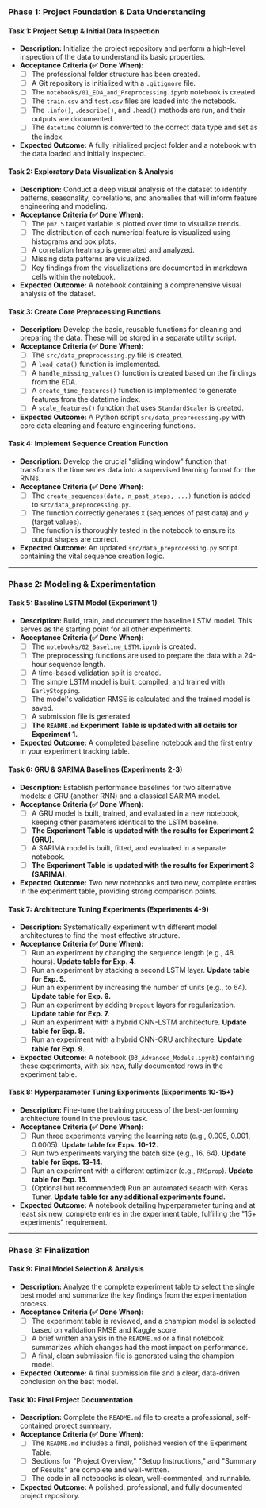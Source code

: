 ### **Phase 1: Project Foundation & Data Understanding**

#### **Task 1: Project Setup & Initial Data Inspection**
* **Description:** Initialize the project repository and perform a high-level inspection of the data to understand its basic properties.
* **Acceptance Criteria (✅ Done When):**
    * [ ] The professional folder structure has been created.
    * [ ] A Git repository is initialized with a `.gitignore` file.
    * [ ] The `notebooks/01_EDA_and_Preprocessing.ipynb` notebook is created.
    * [ ] The `train.csv` and `test.csv` files are loaded into the notebook.
    * [ ] The `.info()`, `.describe()`, and `.head()` methods are run, and their outputs are documented.
    * [ ] The `datetime` column is converted to the correct data type and set as the index.
* **Expected Outcome:** A fully initialized project folder and a notebook with the data loaded and initially inspected.

#### **Task 2: Exploratory Data Visualization & Analysis**
* **Description:** Conduct a deep visual analysis of the dataset to identify patterns, seasonality, correlations, and anomalies that will inform feature engineering and modeling.
* **Acceptance Criteria (✅ Done When):**
    * [ ] The `pm2.5` target variable is plotted over time to visualize trends.
    * [ ] The distribution of each numerical feature is visualized using histograms and box plots.
    * [ ] A correlation heatmap is generated and analyzed.
    * [ ] Missing data patterns are visualized.
    * [ ] Key findings from the visualizations are documented in markdown cells within the notebook.
* **Expected Outcome:** A notebook containing a comprehensive visual analysis of the dataset.

#### **Task 3: Create Core Preprocessing Functions**
* **Description:** Develop the basic, reusable functions for cleaning and preparing the data. These will be stored in a separate utility script.
* **Acceptance Criteria (✅ Done When):**
    * [ ] The `src/data_preprocessing.py` file is created.
    * [ ] A `load_data()` function is implemented.
    * [ ] A `handle_missing_values()` function is created based on the findings from the EDA.
    * [ ] A `create_time_features()` function is implemented to generate features from the datetime index.
    * [ ] A `scale_features()` function that uses `StandardScaler` is created.
* **Expected Outcome:** A Python script `src/data_preprocessing.py` with core data cleaning and feature engineering functions.

#### **Task 4: Implement Sequence Creation Function**
* **Description:** Develop the crucial "sliding window" function that transforms the time series data into a supervised learning format for the RNNs.
* **Acceptance Criteria (✅ Done When):**
    * [ ] The `create_sequences(data, n_past_steps, ...)` function is added to `src/data_preprocessing.py`.
    * [ ] The function correctly generates `X` (sequences of past data) and `y` (target values).
    * [ ] The function is thoroughly tested in the notebook to ensure its output shapes are correct.
* **Expected Outcome:** An updated `src/data_preprocessing.py` script containing the vital sequence creation logic.

---

### **Phase 2: Modeling & Experimentation**

#### **Task 5: Baseline LSTM Model (Experiment 1)**
* **Description:** Build, train, and document the baseline LSTM model. This serves as the starting point for all other experiments.
* **Acceptance Criteria (✅ Done When):**
    * [ ] The `notebooks/02_Baseline_LSTM.ipynb` is created.
    * [ ] The preprocessing functions are used to prepare the data with a 24-hour sequence length.
    * [ ] A time-based validation split is created.
    * [ ] The simple LSTM model is built, compiled, and trained with `EarlyStopping`.
    * [ ] The model's validation RMSE is calculated and the trained model is saved.
    * [ ] A submission file is generated.
    * [ ] **The `README.md` Experiment Table is updated with all details for Experiment 1.**
* **Expected Outcome:** A completed baseline notebook and the first entry in your experiment tracking table.

#### **Task 6: GRU & SARIMA Baselines (Experiments 2-3)**
* **Description:** Establish performance baselines for two alternative models: a GRU (another RNN) and a classical SARIMA model.
* **Acceptance Criteria (✅ Done When):**
    * [ ] A GRU model is built, trained, and evaluated in a new notebook, keeping other parameters identical to the LSTM baseline.
    * [ ] **The Experiment Table is updated with the results for Experiment 2 (GRU).**
    * [ ] A SARIMA model is built, fitted, and evaluated in a separate notebook.
    * [ ] **The Experiment Table is updated with the results for Experiment 3 (SARIMA).**
* **Expected Outcome:** Two new notebooks and two new, complete entries in the experiment table, providing strong comparison points.

#### **Task 7: Architecture Tuning Experiments (Experiments 4-9)**
* **Description:** Systematically experiment with different model architectures to find the most effective structure.
* **Acceptance Criteria (✅ Done When):**
    * [ ] Run an experiment by changing the sequence length (e.g., 48 hours). **Update table for Exp. 4.**
    * [ ] Run an experiment by stacking a second LSTM layer. **Update table for Exp. 5.**
    * [ ] Run an experiment by increasing the number of units (e.g., to 64). **Update table for Exp. 6.**
    * [ ] Run an experiment by adding `Dropout` layers for regularization. **Update table for Exp. 7.**
    * [ ] Run an experiment with a hybrid CNN-LSTM architecture. **Update table for Exp. 8.**
    * [ ] Run an experiment with a hybrid CNN-GRU architecture. **Update table for Exp. 9.**
* **Expected Outcome:** A notebook (`03_Advanced_Models.ipynb`) containing these experiments, with six new, fully documented rows in the experiment table.

#### **Task 8: Hyperparameter Tuning Experiments (Experiments 10-15+)**
* **Description:** Fine-tune the training process of the best-performing architecture found in the previous task.
* **Acceptance Criteria (✅ Done When):**
    * [ ] Run three experiments varying the learning rate (e.g., 0.005, 0.001, 0.0005). **Update table for Exps. 10-12.**
    * [ ] Run two experiments varying the batch size (e.g., 16, 64). **Update table for Exps. 13-14.**
    * [ ] Run an experiment with a different optimizer (e.g., `RMSprop`). **Update table for Exp. 15.**
    * [ ] (Optional but recommended) Run an automated search with Keras Tuner. **Update table for any additional experiments found.**
* **Expected Outcome:** A notebook detailing hyperparameter tuning and at least six new, complete entries in the experiment table, fulfilling the "15+ experiments" requirement.

---

### **Phase 3: Finalization**

#### **Task 9: Final Model Selection & Analysis**
* **Description:** Analyze the complete experiment table to select the single best model and summarize the key findings from the experimentation process.
* **Acceptance Criteria (✅ Done When):**
    * [ ] The experiment table is reviewed, and a champion model is selected based on validation RMSE and Kaggle score.
    * [ ] A brief written analysis in the `README.md` or a final notebook summarizes which changes had the most impact on performance.
    * [ ] A final, clean submission file is generated using the champion model.
* **Expected Outcome:** A final submission file and a clear, data-driven conclusion on the best model.

#### **Task 10: Final Project Documentation**
* **Description:** Complete the `README.md` file to create a professional, self-contained project summary.
* **Acceptance Criteria (✅ Done When):**
    * [ ] The `README.md` includes a final, polished version of the Experiment Table.
    * [ ] Sections for "Project Overview," "Setup Instructions," and "Summary of Results" are complete and well-written.
    * [ ] The code in all notebooks is clean, well-commented, and runnable.
* **Expected Outcome:** A polished, professional, and fully documented project repository.